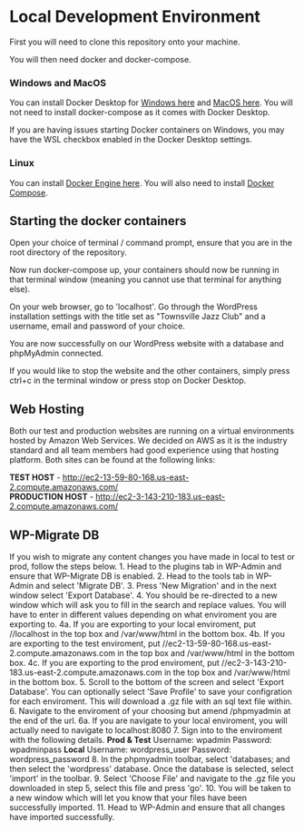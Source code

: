 # Local Development Environment

First you will need to clone this repository onto your machine.

You will then need docker and docker-compose.

### Windows and MacOS
You can install Docker Desktop for [Windows here](https://docs.docker.com/docker-for-windows/install/) and [MacOS here](https://docs.docker.com/docker-for-mac/install/). You will not need to install docker-compose as it comes with Docker Desktop.

If you are having issues starting Docker containers on Windows, you may have the WSL checkbox enabled in the Docker Desktop settings.
### Linux
You can install [Docker Engine here](https://docs.docker.com/engine/install/). You will also need to install [Docker Compose](https://docs.docker.com/compose/install/).

## Starting the docker containers

Open your choice of terminal / command prompt, ensure that you are in the root directory of the repository.

Now run docker-compose up, your containers should now be running in that terminal window (meaning you cannot use that terminal for anything else).

On your web browser, go to 'localhost'. Go through the WordPress installation settings with the title set as "Townsville Jazz Club" and a username, email and password of your choice.

You are now successfully on our WordPress website with a database and phpMyAdmin connected.

If you would like to stop the website and the other containers, simply press ctrl+c in the terminal window or press stop on Docker Desktop.

## Web Hosting
Both our test and production websites are running on a virtual environments hosted by Amazon Web Services. We decided on AWS as it is the industry standard and all team members had good experience using that hosting platform. Both sites can be found at the following links:

**TEST HOST** - http://ec2-13-59-80-168.us-east-2.compute.amazonaws.com/  
**PRODUCTION HOST** - http://ec2-3-143-210-183.us-east-2.compute.amazonaws.com/

## WP-Migrate DB
If you wish to migrate any content changes you have made in local to test or prod, follow the steps below.
	1. Head to the plugins tab in WP-Admin and ensure that WP-Migrate DB is enabled.
	2. Head to the tools tab in WP-Admin and select 'Migrate DB'.
	3. Press 'New Migration' and in the next window select 'Export Database'.
	4. You should be re-directed to a new window which will ask you to fill in the search and replace values. You will have to enter in different values depending on what enviroment you are exporting to.
		4a. If you are exporting to your local enviroment, put //localhost in the top box and /var/www/html in the bottom box.
		4b. If you are exporting to the test enviroment, put //ec2-13-59-80-168.us-east-2.compute.amazonaws.com in the top box and /var/www/html in the bottom box.
		4c. If you are exporting to the prod enviroment, put //ec2-3-143-210-183.us-east-2.compute.amazonaws.com in the top box and /var/www/html in the bottom box.
	5. Scroll to the bottom of the screen and select 'Export Database'. You can optionally select 'Save Profile' to save your configration for each enviroment. This will download a .gz file with an sql text file within.
	6. Navigate to the enviroment of your choosing but amend /phpmyadmin at the end of the url.
		6a. If you are navigate to your local enviroment, you will actually need to navigate to localhost:8080
	7. Sign into to the enviroment with the following details.
		**Prod & Test**
		Username: wpadmin
		Password: wpadminpass
		**Local**
		Username: wordpress_user
		Password: wordpress_password
	8. In the phpmyadmin toolbar, select 'databases; and then select the 'wordpress' database. Once the database is selected, select 'import' in the toolbar.
	9. Select 'Choose File' and navigate to the .gz file you downloaded in step 5, select this file and press 'go'.
	10. You will be taken to a new window which will let you know that your files have been successfully imported.
	11. Head to WP-Admin and ensure that all changes have imported successfully.
